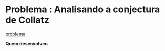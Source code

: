 # Problema : Analisando a conjectura de Collatz

[problema](http://dojopuzzles.com/problemas/exibe/analisando-a-conjectura-de-collatz/)

**Quem desenvolveu**

